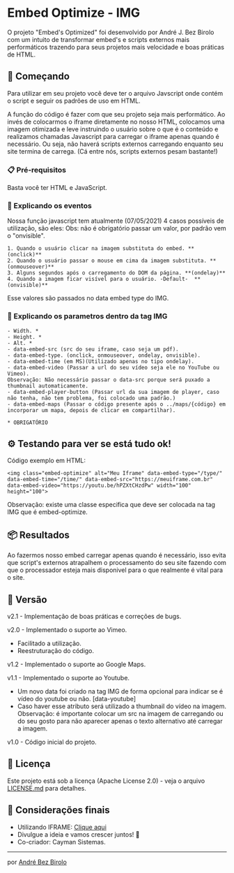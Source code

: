 # Embed Optimize - IMG

O projeto "Embed's Optimized" foi desenvolvido por André J. Bez Birolo com um intuito de transformar embed's e scripts externos mais performáticos trazendo para seus projetos mais velocidade e boas práticas de HTML.


## 🚀 Começando

Para utilizar em seu projeto você deve ter o arquivo Javscript onde contém o script e seguir os padrões de uso em HTML.

A função do código é fazer com que seu projeto seja mais performático. Ao invés de colocarmos o iframe diretamente no nosso HTML, colocamos uma imagem otimizada e leve instruindo o usuário sobre o que é o conteúdo e realizamos chamadas Javascript para carregar o iframe apenas quando é necessário. Ou seja, não haverá scripts externos carregando enquanto seu site termina de carrega. (Cá entre nós, scripts externos pesam bastante!)


### 📋 Pré-requisitos

Basta você ter HTML e JavaScript.


### 🔧 Explicando os eventos 

Nossa função javascript tem atualmente (07/05/2021) 4 casos possíveis de utilização, são eles:
Obs: não é obrigatório passar um valor, por padrão vem o "onvisible".

```
1. Quando o usuário clicar na imagem substituta do embed. **(onclick)**
2. Quando o usuário passar o mouse em cima da imagem substituta. **(onmouseover)**
3. Alguns segundos após o carregamento do DOM da página. **(ondelay)**
4. Quando a imagem ficar visível para o usuário. -Default-  **(onvisible)**
```
Esse valores são passados no data embed type do IMG.

### 🔧 Explicando os parametros dentro da tag IMG

```
- Width. *
- Height. *
- Alt. *
- data-embed-src (src do seu iframe, caso seja um pdf).
- data-embed-type. (onclick, onmouseover, ondelay, onvisible).
- data-embed-time (em MS)(Utilizado apenas no tipo ondelay).
- data-embed-video (Passar a url do seu vídeo seja ele no YouTube ou Vimeo).
Observação: Não necessário passar o data-src porque será puxado a thumbnail automaticamente.
- data-embed-player-button (Passar url da sua imagem de player, caso não tenha, não tem problema, foi colocado uma padrão.)
- data-embed-maps (Passar o código presente após o ../maps/{código} em incorporar um mapa, depois de clicar em compartilhar).

* OBRIGATÓRIO
```

## ⚙️ Testando para ver se está tudo ok!

Código exemplo em HTML:
```
<img class="embed-optimize" alt="Meu Iframe" data-embed-type="/type/" data-embed-time="/time/" data-embed-src="https://meuiframe.com.br" data-embed-video="https://youtu.be/hPZXtCHzdPw" width="100" height="100">
```
Observação: existe uma classe especifica que deve ser colocada na tag IMG que é embed-optimize.

## 📦 Resultados

Ao fazermos nosso embed carregar apenas quando é necessário, isso evita que script's externos atrapalhem o processamento do seu site fazendo com que o processador esteja mais disponivel para o que realmente é vital para o site. 


## 📌 Versão

v2.1 - Implementação de boas práticas e correções de bugs.

v2.0 - Implementado o suporte ao Vimeo.

- Facilitado a utilização.
- Reestruturação do código.

v1.2 - Implementado o suporte ao Google Maps.

v1.1 - Implementado o suporte ao Youtube.

- Um novo data foi criado na tag IMG de forma opcional para indicar se é vídeo do youtube ou não. [data-youtube]
- Caso haver esse atributo será utilizado a thumbnail do vídeo na imagem. Observação: é importante colocar um src na imagem de carregando ou do seu gosto para não aparecer apenas o texto alternativo até carregar a imagem.


v1.0 - Código inicial do projeto.

## 📄 Licença

Este projeto está sob a licença (Apache License 2.0) - veja o arquivo [LICENSE.md](https://github.com/AndreBezBirolo/embed-optimize-open-source/blob/main/LICENSE) para detalhes.

## 🎁 Considerações finais

* Utilizando IFRAME: [Clique aqui](https://github.com/AndreBezBirolo/embed-optimize-open-source/tree/iframeAlternative)
* Divulgue a ideia e vamos crescer juntos! 📢
* Co-criador: Cayman Sistemas.

---
por [André Bez Birolo](https://gist.github.com/AndreBezBirolo) 
